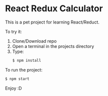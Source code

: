 # React Redux Calculator

This is a pet project for learning React/Reduct.

To try it:

1. Clone/Download repo
2. Open a terminal in the projects directory
3. Type: 
	```bash
	$ npm install
	```

To run the project:
```bash
$ npm start
```    
Enjoy :D

